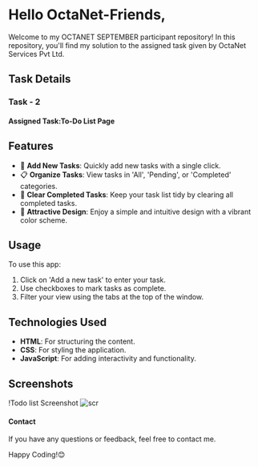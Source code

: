 # Hello OctaNet-Friends,

Welcome to my OCTANET SEPTEMBER participant repository! In this repository, you'll find my solution to the assigned task given by OctaNet Services Pvt Ltd.

## Task Details

### Task - 2
#### Assigned Task:To-Do List Page

## Features
- 📝 **Add New Tasks**: Quickly add new tasks with a single click.
- 📋 **Organize Tasks**: View tasks in 'All', 'Pending', or 'Completed' categories.
- 🧹 **Clear Completed Tasks**: Keep your task list tidy by clearing all completed tasks.
- 🎨 **Attractive Design**: Enjoy a simple and intuitive design with a vibrant color scheme.

## Usage
To use this app:
1. Click on 'Add a new task' to enter your task.
2. Use checkboxes to mark tasks as complete.
3. Filter your view using the tabs at the top of the window.

## Technologies Used
- **HTML**: For structuring the content.
- **CSS**: For styling the application.
- **JavaScript**: For adding interactivity and functionality.

## Screenshots
!Todo list Screenshot
![scr](https://github.com/user-attachments/assets/7d785e83-5b8f-489d-9f59-76f0ae15c149)

#### Contact

If you have any questions or feedback, feel free to contact me.

Happy Coding!😊
